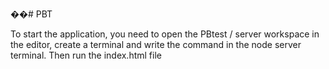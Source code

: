 ��# PBT

To start the application, you need to open the PBtest / server workspace in the editor, create a terminal and write the command in the node server terminal. Then run the index.html file

